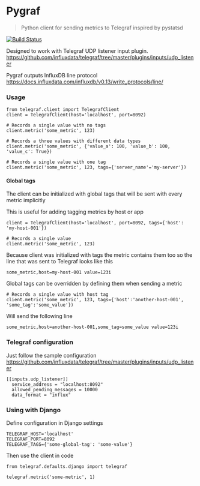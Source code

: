 # Pygraf
> Python client for sending metrics to Telegraf inspired by pystatsd

[![Build Status](https://travis-ci.org/paksu/pygraf.svg?branch=master)](https://travis-ci.org/paksu/pygraf)

Designed to work with Telegraf UDP listener input plugin.
https://github.com/influxdata/telegraf/tree/master/plugins/inputs/udp_listener

Pygraf outputs InfluxDB line protocol https://docs.influxdata.com/influxdb/v0.13/write_protocols/line/

### Usage

```
from telegraf.client import TelegrafClient
client = TelegrafClient(host='localhost', port=8092)

# Records a single value with no tags
client.metric('some_metric', 123)

# Records a three values with different data types
client.metric('some_metric', {'value_a': 100, 'value_b': 100, 'value_c': True})

# Records a single value with one tag
client.metric('some_metric', 123, tags={'server_name'='my-server'})
```

#### Global tags
The client can be initialized with global tags that will be sent with every metric implicitly

This is useful for adding tagging metrics by host or app
```
client = TelegrafClient(host='localhost', port=8092, tags={'host': 'my-host-001'})

# Records a single value
client.metric('some_metric', 123)
```

Because client was initialized with tags the metric contains them too so the line that was sent to Telegraf looks like this
```
some_metric,host=my-host-001 value=123i
```

Global tags can be overridden by defining them when sending a metric
```
# Records a single value with host tag
client.metric('some_metric', 123, tags={'host':'another-host-001', 'some_tag':'some_value'})
```

Will send the following line
```
some_metric,host=another-host-001,some_tag=some_value value=123i
```

### Telegraf configuration
Just follow the sample configuration https://github.com/influxdata/telegraf/tree/master/plugins/inputs/udp_listener

```
[[inputs.udp_listener]]
  service_address = "localhost:8092"
  allowed_pending_messages = 10000
  data_format = "influx"
```

### Using with Django

Define configuration in Django settings
```
TELEGRAF_HOST='localhost'
TELEGRAF_PORT=8092
TELEGRAF_TAGS={'some-global-tag': 'some-value'}
```

Then use the client in code
```
from telegraf.defaults.django import telegraf

telegraf.metric('some-metric', 1)
```
